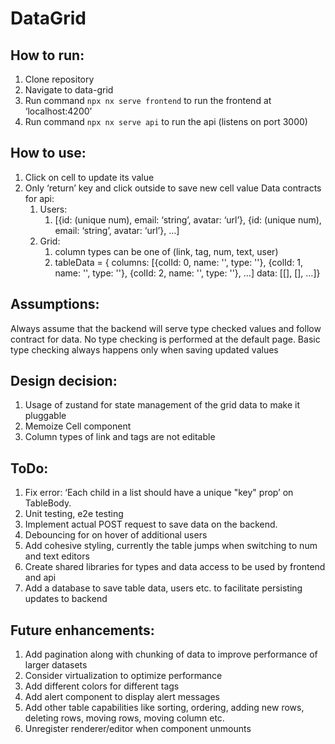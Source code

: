 # DataGrid

## How to run:
1. Clone repository
2. Navigate to data-grid
3. Run command `npx nx serve frontend` to run the frontend at ‘localhost:4200’
4. Run command `npx nx serve api` to run the api (listens on port 3000)

## How to use: 
1. Click on cell to update its value
2. Only ‘return’ key and click outside to save new cell value
Data contracts for api:
    1. Users:
        1. [{id: (unique num), email: ‘string’, avatar: ‘url’}, {id: (unique num), email: ‘string’, avatar: ‘url’}, …]
    2. Grid:  
        1. column types can be one of (link, tag, num, text, user)
        2. tableData = {
		    columns: [{colId: 0, name: '', type: ''}, {colId: 1, name: '', type: ''}, {colId: 2, name: '', type: ''}, ...]
			data: [[], [], …]}

## Assumptions:
Always assume that the backend will serve type checked values and follow contract for data. No type checking is performed at the default page. Basic type checking always happens only when saving updated values

## Design decision:
1. Usage of zustand for state management of the grid data to make it pluggable
2. Memoize Cell component
3. Column types of link and tags are not editable

## ToDo:
1. Fix error: ‘Each child in a list should have a unique "key" prop’ on TableBody. 
2. Unit testing, e2e testing
3. Implement actual POST request to save data on the backend.
4. Debouncing for on hover of additional users
5. Add cohesive styling, currently the table jumps when switching to num and text editors
6. Create shared libraries for types and data access to be used by frontend and api
7. Add a database to save table data, users etc. to facilitate persisting updates to backend

## Future enhancements:
1. Add pagination along with chunking of data to improve performance of larger datasets
2. Consider virtualization to optimize performance 
3. Add different colors for different tags
4. Add alert component to display alert messages
5. Add other table capabilities like sorting, ordering, adding new rows, deleting rows, moving rows, moving column etc.
6. Unregister renderer/editor when component unmounts
